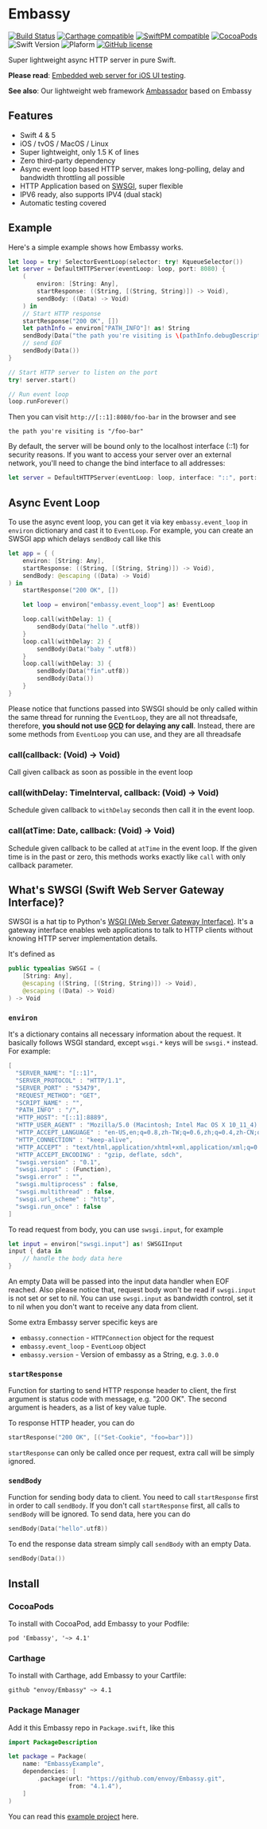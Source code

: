 # Embassy

[![Build Status](https://travis-ci.org/envoy/Embassy.svg?branch=master)](https://travis-ci.org/envoy/Embassy)
[![Carthage compatible](https://img.shields.io/badge/Carthage-compatible-brightgreen.svg)](https://github.com/Carthage/Carthage)
[![SwiftPM compatible](https://img.shields.io/badge/SwiftPM-compatible-brightgreen.svg)](https://github.com/apple/swift-package-manager)
[![CocoaPods](https://img.shields.io/cocoapods/v/Embassy.svg)]()
![Swift Version](https://img.shields.io/badge/Swift-5.0-orange.svg)
![Plaform](https://img.shields.io/badge/Platform-macOS|iOS|Linux-lightgrey.svg)
[![GitHub license](https://img.shields.io/github/license/envoy/Embassy.svg)](https://github.com/envoy/Embassy/blob/master/LICENSE)

Super lightweight async HTTP server in pure Swift.

**Please read**: [Embedded web server for iOS UI testing](https://envoy.engineering/embedded-web-server-for-ios-ui-testing-8ff3cef513df#.c2i5tx380).

**See also**: Our lightweight web framework [Ambassador](https://github.com/envoy/Ambassador) based on Embassy

## Features

 - Swift 4 & 5
 - iOS / tvOS / MacOS / Linux
 - Super lightweight, only 1.5 K of lines
 - Zero third-party dependency
 - Async event loop based HTTP server, makes long-polling, delay and bandwidth throttling all possible
 - HTTP Application based on [SWSGI](#whats-swsgi-swift-web-server-gateway-interface), super flexible
 - IPV6 ready, also supports IPV4 (dual stack)
 - Automatic testing covered

## Example

Here's a simple example shows how Embassy works.

```Swift
let loop = try! SelectorEventLoop(selector: try! KqueueSelector())
let server = DefaultHTTPServer(eventLoop: loop, port: 8080) {
    (
        environ: [String: Any],
        startResponse: ((String, [(String, String)]) -> Void),
        sendBody: ((Data) -> Void)
    ) in
    // Start HTTP response
    startResponse("200 OK", [])
    let pathInfo = environ["PATH_INFO"]! as! String
    sendBody(Data("the path you're visiting is \(pathInfo.debugDescription)".utf8))
    // send EOF
    sendBody(Data())
}

// Start HTTP server to listen on the port
try! server.start()

// Run event loop
loop.runForever()
```

Then you can visit `http://[::1]:8080/foo-bar` in the browser and see

```
the path you're visiting is "/foo-bar"
```

By default, the server will be bound only to the localhost interface (::1) for security reasons. If you want to access your server over an external network, you'll need to change the bind interface to all addresses:

```Swift
let server = DefaultHTTPServer(eventLoop: loop, interface: "::", port: 8080)
```

## Async Event Loop

To use the async event loop, you can get it via key `embassy.event_loop` in `environ` dictionary and cast it to `EventLoop`. For example, you can create an SWSGI app which delays `sendBody` call like this

```Swift
let app = { (
    environ: [String: Any],
    startResponse: ((String, [(String, String)]) -> Void),
    sendBody: @escaping ((Data) -> Void)
) in
    startResponse("200 OK", [])

    let loop = environ["embassy.event_loop"] as! EventLoop

    loop.call(withDelay: 1) {
        sendBody(Data("hello ".utf8))
    }
    loop.call(withDelay: 2) {
        sendBody(Data("baby ".utf8))
    }
    loop.call(withDelay: 3) {
        sendBody(Data("fin".utf8))
        sendBody(Data())
    }
}
```

Please notice that functions passed into SWSGI should be only called within the same thread for running the `EventLoop`, they are all not threadsafe, therefore, **you should not use [GCD](https://developer.apple.com/library/ios/documentation/Performance/Reference/GCD_libdispatch_Ref/) for delaying any call**. Instead, there are some methods from `EventLoop` you can use, and they are all threadsafe

### call(callback: (Void) -> Void)

Call given callback as soon as possible in the event loop

### call(withDelay: TimeInterval, callback: (Void) -> Void)

Schedule given callback to `withDelay` seconds then call it in the event loop.

### call(atTime: Date, callback: (Void) -> Void)

Schedule given callback to be called at `atTime` in the event loop. If the given time is in the past or zero, this methods works exactly like `call` with only callback parameter.

## What's SWSGI (Swift Web Server Gateway Interface)?

SWSGI is a hat tip to Python's [WSGI (Web Server Gateway Interface)](https://www.python.org/dev/peps/pep-3333/). It's a gateway interface enables web applications to talk to HTTP clients without knowing HTTP server implementation details.

It's defined as

```Swift
public typealias SWSGI = (
    [String: Any],
    @escaping ((String, [(String, String)]) -> Void),
    @escaping ((Data) -> Void)
) -> Void
```

### `environ`

It's a dictionary contains all necessary information about the request. It basically follows WSGI standard, except `wsgi.*` keys will be `swsgi.*` instead. For example:

```Swift
[
  "SERVER_NAME": "[::1]",
  "SERVER_PROTOCOL" : "HTTP/1.1",
  "SERVER_PORT" : "53479",
  "REQUEST_METHOD": "GET",
  "SCRIPT_NAME" : "",
  "PATH_INFO" : "/",
  "HTTP_HOST": "[::1]:8889",
  "HTTP_USER_AGENT" : "Mozilla/5.0 (Macintosh; Intel Mac OS X 10_11_4) AppleWebKit/537.36 (KHTML, like Gecko) Chrome/50.0.2661.102 Safari/537.36",
  "HTTP_ACCEPT_LANGUAGE" : "en-US,en;q=0.8,zh-TW;q=0.6,zh;q=0.4,zh-CN;q=0.2",
  "HTTP_CONNECTION" : "keep-alive",
  "HTTP_ACCEPT" : "text/html,application/xhtml+xml,application/xml;q=0.9,image/webp,*/*;q=0.8",
  "HTTP_ACCEPT_ENCODING" : "gzip, deflate, sdch",
  "swsgi.version" : "0.1",
  "swsgi.input" : (Function),
  "swsgi.error" : "",
  "swsgi.multiprocess" : false,
  "swsgi.multithread" : false,
  "swsgi.url_scheme" : "http",
  "swsgi.run_once" : false
]
```

To read request from body, you can use `swsgi.input`, for example

```Swift
let input = environ["swsgi.input"] as! SWSGIInput
input { data in
    // handle the body data here
}
```

An empty Data will be passed into the input data handler when EOF
reached. Also please notice that, request body won't be read if `swsgi.input`
is not set or set to nil. You can use `swsgi.input` as bandwidth control, set
it to nil when you don't want to receive any data from client.

Some extra Embassy server specific keys are

 - `embassy.connection` - `HTTPConnection` object for the request
 - `embassy.event_loop` - `EventLoop` object
 - `embassy.version` - Version of embassy as a String, e.g. `3.0.0`

### `startResponse`

Function for starting to send HTTP response header to client, the first argument is status code with message, e.g. "200 OK". The second argument is headers, as a list of key value tuple.

To response HTTP header, you can do

```Swift
startResponse("200 OK", [("Set-Cookie", "foo=bar")])
```

`startResponse` can only be called once per request, extra call will be simply ignored.

### `sendBody`

Function for sending body data to client. You need to call `startResponse` first in order to call `sendBody`. If you don't call `startResponse` first, all calls to `sendBody` will be ignored. To send data, here you can do

```Swift
sendBody(Data("hello".utf8))
```

To end the response data stream simply call `sendBody` with an empty Data.

```Swift
sendBody(Data())
```

## Install

### CocoaPods

To install with CocoaPod, add Embassy to your Podfile:

```
pod 'Embassy', '~> 4.1'
```

### Carthage

To install with Carthage, add Embassy to your Cartfile:

```
github "envoy/Embassy" ~> 4.1
```

### Package Manager

Add it this Embassy repo in `Package.swift`, like this

```swift
import PackageDescription

let package = Package(
    name: "EmbassyExample",
    dependencies: [
        .package(url: "https://github.com/envoy/Embassy.git",
                 from: "4.1.4"),
    ]
)
```

You can read this [example project](https://github.com/envoy/example-embassy) here.
